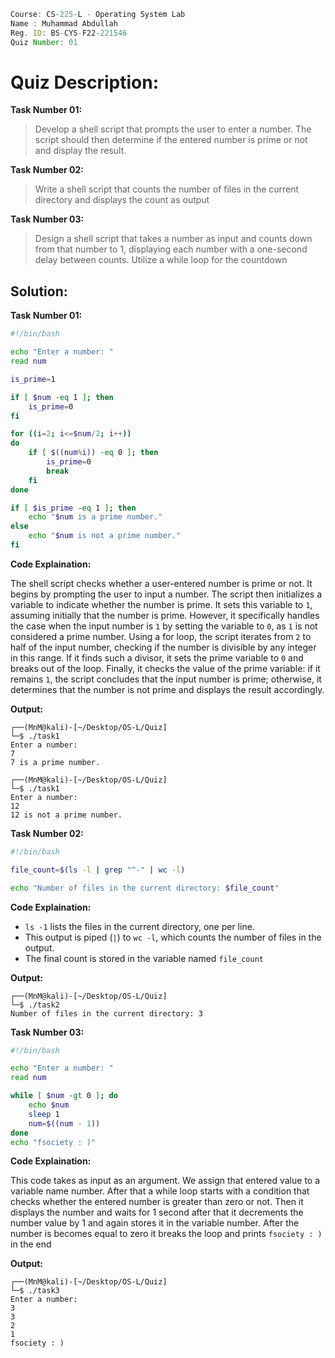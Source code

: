 ```jsx
Course: CS-225-L - Operating System Lab
Name : Muhammad Abdullah
Reg. ID: BS-CYS-F22-221546
Quiz Number: 01
```

# Quiz Description:

**Task Number 01:**
> Develop a shell script that prompts the user to enter a number. The script should then determine if the entered number is prime or not and display the result.

**Task Number 02:**
> Write a shell script that counts the number of files in the current directory and displays the count as output

**Task Number 03:**
> Design a shell script that takes a number as input and counts down from that number to 1, displaying each number with a one-second delay between counts. Utilize a while loop for the countdown

## Solution:

**Task Number 01:**

```bash
#!/bin/bash

echo "Enter a number: "
read num

is_prime=1

if [ $num -eq 1 ]; then
    is_prime=0
fi

for ((i=2; i<=$num/2; i++))
do
    if [ $((num%i)) -eq 0 ]; then
        is_prime=0
        break
    fi
done

if [ $is_prime -eq 1 ]; then
    echo "$num is a prime number."
else
    echo "$num is not a prime number."
fi
```

**Code Explaination:**

The shell script checks whether a user-entered number is prime or not. It begins by prompting the user to input a number. The script then initializes a variable to indicate whether the number is prime. It sets this variable to `1`, assuming initially that the number is prime. However, it specifically handles the case when the input number is `1` by setting the variable to `0`, as `1` is not considered a prime number. Using a for loop, the script iterates from `2` to half of the input number, checking if the number is divisible by any integer in this range. If it finds such a divisor, it sets the prime variable to `0` and breaks out of the loop. Finally, it checks the value of the prime variable: if it remains `1`, the script concludes that the input number is prime; otherwise, it determines that the number is not prime and displays the result accordingly.

**Output:**

```console
┌──(MnM@kali)-[~/Desktop/OS-L/Quiz]
└─$ ./task1
Enter a number:
7
7 is a prime number.

┌──(MnM@kali)-[~/Desktop/OS-L/Quiz]
└─$ ./task1
Enter a number:
12
12 is not a prime number.
```

**Task Number 02:**

```bash
#!/bin/bash

file_count=$(ls -l | grep "^-" | wc -l)

echo "Number of files in the current directory: $file_count"
```

**Code Explaination:**

- `ls -1` lists the files in the current directory, one per line.
- This output is piped (`|`) to `wc -l`, which counts the number of files in the output.
- The final count is stored in the variable named `file_count`

**Output:**

```console
┌──(MnM@kali)-[~/Desktop/OS-L/Quiz]
└─$ ./task2
Number of files in the current directory: 3
```

**Task Number 03:**

```bash
#!/bin/bash

echo "Enter a number: "
read num

while [ $num -gt 0 ]; do
    echo $num
    sleep 1
    num=$((num - 1))
done
echo "fsociety : )"
```

**Code Explaination:**

This code takes as input as an argument. We assign that entered value to a variable name 
number. After that a while loop starts with a condition that checks whether the entered 
number is greater than zero or not. Then it displays the number and waits for 1 second after 
that it decrements the number value by 1 and again stores it in the variable number. After the 
number is becomes equal to zero it breaks the loop and prints `fsociety : )` in the end

**Output:**

```console
┌──(MnM@kali)-[~/Desktop/OS-L/Quiz]
└─$ ./task3
Enter a number:
3
3
2
1
fsociety : )
```
